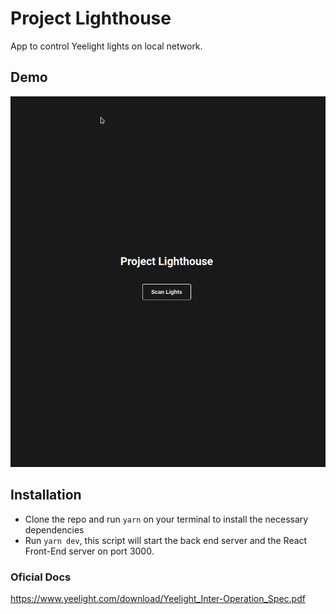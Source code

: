 # Project Lighthouse

App to control Yeelight lights on local network.

## Demo

<p align="center">
  <img src="./demo.gif">
</p>

## Installation

- Clone the repo and run `yarn` on your terminal to install the necessary dependencies
- Run `yarn dev`, this script will start the back end server and the React Front-End server on port 3000.

### Oficial Docs

https://www.yeelight.com/download/Yeelight_Inter-Operation_Spec.pdf
